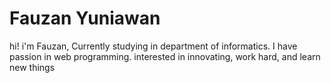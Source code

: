 # Fauzan Yuniawan
hi! i'm Fauzan, Currently studying in department of informatics. I have passion in web programming. interested in innovating, work hard, and learn new things
